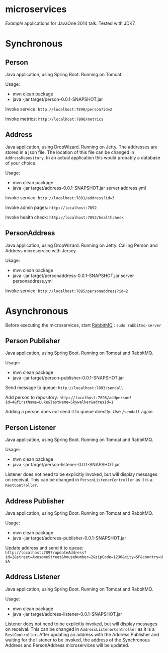 microservices
=============

*Example* applications for JavaOne 2014 talk.
Tested with JDK7.

# Synchronous
## Person
Java application, using Spring Boot. Running on Tomcat.

Usage:
* mvn clean package
* java -jar target/person-0.0.1-SNAPSHOT.jar

Invoke service:
`http://localhost:7890/person?id=2`

Invoke metrics:
`http://localhost:7890/metrics`

## Address
Java application, using DropWizard. Running on Jetty.
The addresses are stored in a json file. The location of this file can be changed in `AddressRepository`. In an actual application this would probably a database of your choice.

Usage:
* mvn clean package
* java -jar target/address-0.0.1-SNAPSHOT.jar server address.yml

Invoke service:
`http://localhost:7891/address?id=3`

Invoke admin pages:
`http://localhost:7892`

Invoke health check:
`http://localhost:7892/healthcheck`

## PersonAddress
Java application, using DropWizard. Running on Jetty. Calling Person and Address microservice with Jersey.

Usage:
* mvn clean package
* java -jar target/personaddress-0.0.1-SNAPSHOT.jar server personaddress.yml 

Invoke service:
`http://localhost:7895/personaddress?id=2`

# Asynchronous
Before executing the microservices, start [RabbitMQ](http://www.rabbitmq.com/download.html) :
`sudo rabbitmq-server`

## Person Publisher
Java application, using Spring Boot. Running on Tomcat and RabbitMQ.

Usage:
* mvn clean package
* java -jar target/person-publisher-0.0.1-SNAPSHOT.jar

Send message to queue:
`http://localhost:7893/sendall`

Add person to repository:
`http://localhost:7893/addperson?id=4&firstName=Luke&lastName=Skywalker&adresId=1`

Adding a person does not send it to queue directly. Use `/sendall` again.

## Person Listener
Java application, using Spring Boot. Running on Tomcat and RabbitMQ.

Usage:
* mvn clean package
* java -jar target/person-listener-0.0.1-SNAPSHOT.jar

Listener does not need to be explicitly invoked, but will display messages on receival. This can be changed in `PersonListenerController` as it is a `RestController`.



## Address Publisher
Java application, using Spring Boot. Running on Tomcat and RabbitMQ.

Usage:
* mvn clean package
* java -jar target/address-publisher-0.0.1-SNAPSHOT.jar

Update address and send it to queue:
`http://localhost:7897/updateAddress?id=2&street=AwesomeStreet&houseNumber=2&zipCode=1230&city=SF&country=USA`


## Address Listener
Java application, using Spring Boot. Running on Tomcat and RabbitMQ.

Usage:
* mvn clean package
* java -jar target/address-listener-0.0.1-SNAPSHOT.jar

Listener does not need to be explicitly invoked, but will display messages on receival. This can be changed in `AddressListenerController` as it is a `RestController`.
After updating an address with the Address Publisher and waiting for the listener to be invoked, the address of the Synchronous Address and PersonAddress microservices will be updated.

